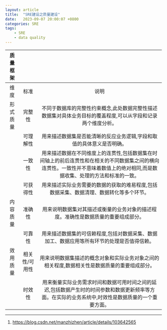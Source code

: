 ```yaml
---
layout: article
title:  "SRE建设之质量建设"
date:   2023-09-07 20:00:07 +0800
categories: SRE
tags: 
    - SRE
    - data quality
---
```


| 质量框架 |               |                                                                                                                                                                                |
| :------: | :-----------: | :----------------------------------------------------------------------------------------------------------------------------------------------------------------------------: |
|   维度   |     标准      |                                                                                      说明                                                                                      |
| 形式质量 |    完整性     |                                  不同于数据库的完整性约束概念,此处数据完整性描述数据集对具体业务目标的覆盖程度,可以从字段和记录两个维度分析。                                  |
|          |   可理解性    |                                                     用来描述数据集是否能清晰的反应业务逻辑,字段和取值的具体意义是否明确。                                                      |
|          |    一致性     | 用来描述数据在不同维度上的连贯性,包括数据集在时间轴上的前后连贯性和在相关的不同数据集之间的横向连贯性。一致性并不意味着数值上的绝对相同,而是数据收集、处理的方法和标准的一致。 |
|          |   可获得性    |                                            用来描述实际业务需要的数据的获取的难易程度,包括数据采集、数据清理、数据转化等多个环节。                                             |
| 内容质量 |    准确性     |                                               用来说明数据集对其描述或衡量的业务对象的描述程度。准确性是数据质量的重要组成部分。                                               |
|          |    可靠性     |                                          用来描述数据集的可信赖程度,包括对数据采集、数据加工、数据应用等所有环节的处理是否值得信赖。                                           |
| 效用质量 | 相关性/可用性 |                                         用来说明数据集描述的概念对象和实际业务对象之间的相关程度,数据相关性是数据质量的重要组成部分。                                          |
|          |    时效性     |               用来衡量实际业务需求时间和数据可用时间之间的延迟,包括数据产生时的时间参数和数据更新频率等方面。在实际的业务系统中,时效性是数据质量的一个重要方面。               |


--- 
1. https://blog.csdn.net/manzhizhen/article/details/103642565

